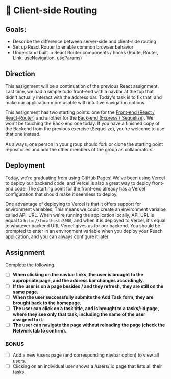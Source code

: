 # 🚥 Client-side Routing

## Goals:

- Describe the difference between server-side and client-side routing
- Set up React Router to enable common browser behavior
- Understand built in React Router components / hooks (Route, Router, Link, useNavigation, useParams)

## Direction

This assignment will be a continuation of the previous React assignment. Last time, we had a simple todo front-end with a navbar at the top that didn't actually interact with the address bar. Today's task is to fix that, and make our application more usable with intuitive navigation options.

This assignment has two starting points: one for the [Front-end (React / React-Router)](https://github.com/fterdal/ClientSideRouting-Frontend) and another for the [Back-end (Express / Sequelize)](https://github.com/fterdal/ClientSideRouting-Backend). We won't be touching the Back-end one today. If you have a finished copy of the Backend from the previous exercise (Sequelize), you're welcome to use that one instead.

As always, one person in your group should fork or clone the starting point repositories and add the other members of the group as collaborators.

## Deployment

Today, we're graduating from using GitHub Pages! We've been using Vercel to deploy our backend code, and Vercel is also a great way to deploy front-end code. The starting point for the front-end already has a Vercel configuration that should make it seemless to deploy.

One advantage of deploying to Vercel is that it offers support for environment variables. This means we could create an environment varialbe called API_URL. When we're running the application locally, API_URL is equal to `http://localhost:8080`, and when it is deployed to Vercel, it's equal to whatever backend URL Vercel gives us for our backend. You should be prompted to enter in an environment variable when you deploy your Reach application, and you can always configure it later.

## Assignment

Complete the following.

- [ ] **When clicking on the navbar links, the user is brought to the appropriate page, and the address bar changes accordingly.**
- [ ] **If the user is on a page besides / and they refresh, they are still on the same page.**
- [ ] **When the user successfully submits the Add Task form, they are brought back to the homepage.**
- [ ] **The user can click on a task title, and is brought to a tasks/:id page, where they see only that task, including the name of the user assigned to it.**
- [ ] **The user can navigate the page without reloading the page (check the Network tab to confirm).**

### BONUS

- [ ] Add a new /users page (and corresponding navbar option) to view all users.
- [ ] Clicking on an individual user shows a /users/:id page that lists all their tasks.
